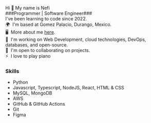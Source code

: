 Hi 👋 My name is Nefi<br>
###Programmer | Software Engineer###<br>
I've been learning to code since 2022.<br>
🌍  I'm based at Gomez Palacio, Durango, Mexico.<br>
🖥️  More about me [here]().<br>
🧠  I'm working on Web Development, cloud technologies, DevOps, databases, and open-source.<br> 
🤝  I'm open to collaborating on projects.<br>
⚡  I love to play piano

### Skills ###
<ul>
    <li>Python</li>
    <li>Javascript, Typescript, NodeJS, React, HTML & CSS </li>
    <li>MySQL, MongoDB</li>
    <li>AWS</li>
    <li>GitHub & GitHub Actions</li>
    <li>Git</li>
    <li>Figma</li>
</ul>

